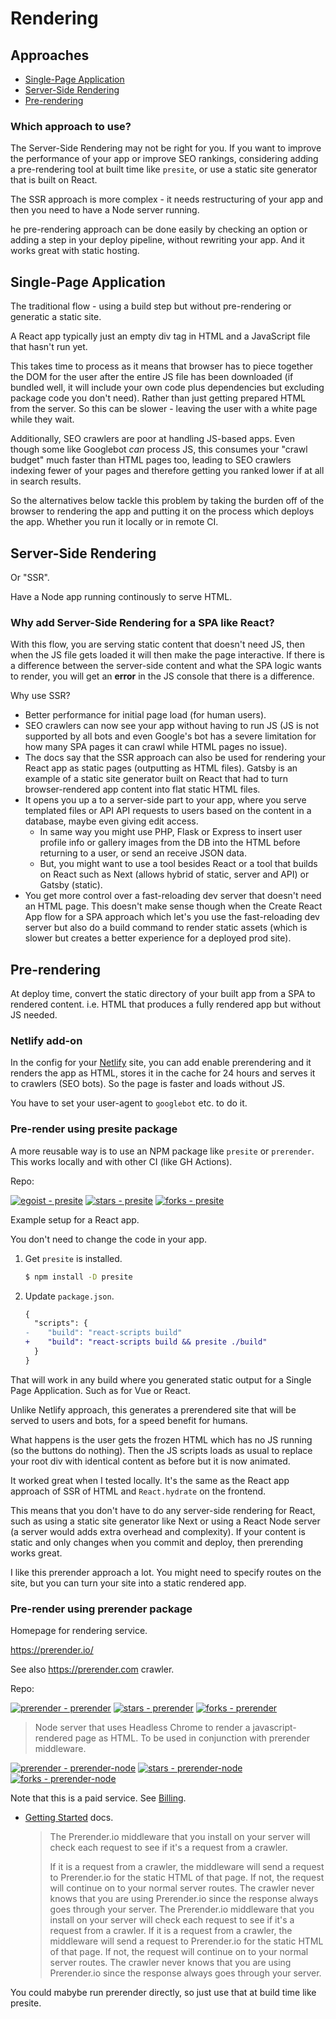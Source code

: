 # Rendering

## Approaches

- [Single-Page Application](#single-page-application)
- [Server-Side Rendering](#server-side-rendering)
- [Pre-rendering](#pre-rendering)

### Which approach to use?

The Server-Side Rendering may not be right for you. If you want to improve the performance of your app or improve SEO rankings, considering adding a pre-rendering tool at built time like `presite`, or use a static site generator that is built on React.

The SSR approach is more complex - it needs restructuring of your app and then you need to have a Node server running.

he pre-rendering approach can be done easily by checking an option or adding a step in your deploy pipeline, without rewriting your app. And it works great with static hosting.


## Single-Page Application

The traditional flow - using a build step but without pre-rendering or generatic a static site.

A React app typically just an empty div tag in HTML and a JavaScript file that hasn't run yet. 

This takes time to process as it means that browser has to piece together the DOM for the user after the entire JS file has been downloaded (if bundled well, it will include your own code plus dependencies but excluding package code you don't need). Rather than just getting prepared HTML from the server. So this can be slower - leaving the user with a white page while they wait.

Additionally, SEO crawlers are poor at handling JS-based apps. Even though some like Googlebot _can_ process JS, this consumes your "crawl budget" much faster than HTML pages too, leading to SEO crawlers indexing fewer of your pages and therefore getting you ranked lower if at all in search results.

So the alternatives below tackle this problem by taking the burden off of the browser to rendering the app and putting it on the process which deploys the app. Whether you run it locally or in remote CI.


## Server-Side Rendering

Or "SSR".

Have a Node app running continously to serve HTML.

### Why add Server-Side Rendering for a SPA like React?

With this flow, you are serving static content that doesn't need JS, then when the JS file gets loaded it will then make the page interactive. If there is a difference between the server-side content and what the SPA logic wants to render, you will get an **error** in the JS console that there is a difference.

Why use SSR?

- Better performance for initial page load (for human users).
- SEO crawlers can now see your app without having to run JS (JS is not supported by all bots and even Google's bot has a severe limitation for how many SPA pages it can crawl while HTML pages no issue).
- The docs say that the SSR approach can also be used for rendering your React app as static pages (outputting as HTML files). Gatsby is an example of a static site generator built on React that had to turn browser-rendered app content into flat static HTML files.
- It opens you up a to a server-side part to your app, where you serve templated files or API API requests to users based on the content in a database, maybe even giving edit access.
    - In same way you might use PHP, Flask or Express to insert user profile info or gallery images from the DB into the HTML before returning to a user, or send an receive JSON data. 
    - But, you might want to use a tool besides React or a tool that builds on React such as Next (allows hybrid of static, server and API) or Gatsby (static).
- You get more control over a fast-reloading dev server that doesn't need an HTML page. This doesn't make sense though when the Create React App flow for a SPA approach which let's you use the fast-reloading dev server but also do a build command to render static assets (which is slower but creates a better experience for a deployed prod site).


## Pre-rendering

At deploy time, convert the static directory of your built app from a SPA to rendered content. i.e. HTML that produces a fully rendered app but without JS needed.

### Netlify add-on

In the config for your [Netlify](netlify.com/) site, you can add enable prerendering and it renders the app as HTML, stores it in the cache for 24 hours and serves it to crawlers (SEO bots). So the page is faster and loads without JS.

You have to set your user-agent to `googlebot` etc. to do it. 

### Pre-render using presite package

A more reusable way is to use an NPM package like `presite` or `prerender`. This works locally and with other CI (like GH Actions).

Repo:

[![egoist - presite](https://img.shields.io/static/v1?label=egoist&message=presite&color=blue&logo=github)](https://github.com/egoist/presite)
[![stars - presite](https://img.shields.io/github/stars/egoist/presite?style=social)](https://github.com/egoist/presite)
[![forks - presite](https://img.shields.io/github/forks/egoist/presite?style=social)](https://github.com/egoist/presite)

Example setup for a React app. 

You don't need to change the code in your app.

1. Get `presite` is installed.
    ```sh
    $ npm install -D presite
    ```
2. Update `package.json`.
    ```diff
    {
      "scripts": {
    -    "build": "react-scripts build"
    +    "build": "react-scripts build && presite ./build"
      }
    }
    ```

That will work in any build where you generated static output for a Single Page Application. Such as for Vue or React.

Unlike Netlify approach, this generates a prerendered site that will be served to users and bots, for a speed benefit for humans.

What happens is the user gets the frozen HTML which has no JS running (so the buttons do nothing). Then the JS scripts loads as usual to replace your root div with identical content as before but it is now animated.

It worked great when I tested locally. It's the same as the React app approach of SSR of HTML and `React.hydrate` on the frontend.

This means that you don't have to do any server-side rendering for React, such as using a static site generator like Next or using a React Node server (a server would adds extra overhead and complexity). If your content is static and only changes when you commit and deploy, then prerending works great. 

I like this prerender approach a lot. You might need to specify routes on the site, but you can turn your site into a static rendered app.

### Pre-render using prerender package

Homepage for rendering service.

https://prerender.io/

See also https://prerender.com crawler.

Repo: 

[![prerender - prerender](https://img.shields.io/static/v1?label=prerender&message=prerender&color=blue&logo=github)](https://github.com/prerender/prerender)
[![stars - prerender](https://img.shields.io/github/stars/prerender/prerender?style=social)](https://github.com/prerender/prerender)
[![forks - prerender](https://img.shields.io/github/forks/prerender/prerender?style=social)](https://github.com/prerender/prerender)

> Node server that uses Headless Chrome to render a javascript-rendered page as HTML. To be used in conjunction with prerender middleware. 

[![prerender - prerender-node](https://img.shields.io/static/v1?label=prerender&message=prerender-node&color=blue&logo=github)](https://github.com/prerender/prerender-node)
[![stars - prerender-node](https://img.shields.io/github/stars/prerender/prerender-node?style=social)](https://github.com/prerender/prerender-node)
[![forks - prerender-node](https://img.shields.io/github/forks/prerender/prerender-node?style=social)](https://github.com/prerender/prerender-node)

Note that this is a paid service. See [Billing](https://docs.prerender.io/article/30-how-does-prerender-bill).

- [Getting Started](https://docs.prerender.io/article/15-getting-started) docs.
    > The Prerender.io middleware that you install on your server will check each request to see if it's a request from a crawler. 
    > 
    > If it is a request from a crawler, the middleware will send a request to Prerender.io for the static HTML of that page. If not, the request will continue on to your normal server routes. The crawler never knows that you are using Prerender.io since the response always goes through your server. The Prerender.io middleware that you install on your server will check each request to see if it's a request from a crawler. If it is a request from a crawler, the middleware will send a request to Prerender.io for the static HTML of that page. If not, the request will continue on to your normal server routes. The crawler never knows that you are using Prerender.io since the response always goes through your server.

You could mabybe run prerender directly, so just use that at build time like presite.

